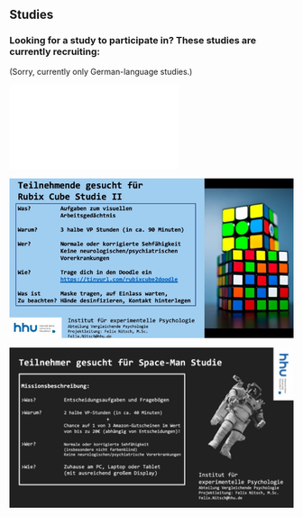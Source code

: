 ## Studies

### Looking for a study to participate in? These studies are currently recruiting:
(Sorry, currently only German-language studies.)

[![Fuchsstudie3](/files/images/Fuchsstudie3.pdf)](https://tinyurl.com/fuchsstudie3)

[![RubixcubeStudie2](/files/images/RubixCube2.jpg)](https://tinyurl.com/rubixcube2doodle)

[![SpacemanStudie](/files/images/SpacemanStudie.jpg)](https://run.pavlovia.org/fjnitsch/cscons/)